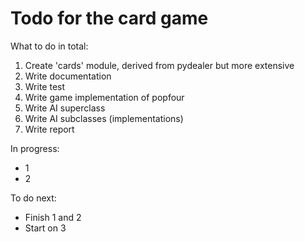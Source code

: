 # Todo for the card game
What to do in total:
1. Create 'cards' module, derived from pydealer but more extensive
2. Write documentation
3. Write test
4. Write game implementation of popfour
5. Write AI superclass
6. Write AI subclasses (implementations)
7. Write report

In progress:
* 1
* 2

To do next:
* Finish 1 and 2
* Start on 3

